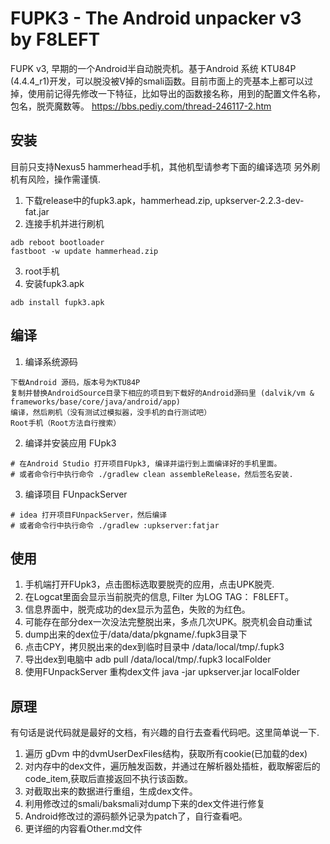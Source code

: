 # FUPK3 - The Android unpacker v3 by F8LEFT
FUPK v3, 早期的一个Android半自动脱壳机。基于Android 系统 KTU84P (4.4.4_r1)开发，可以脱没被V掉的smali函数。目前市面上的壳基本上都可以过掉，使用前记得先修改一下特征，比如导出的函数接名称，用到的配置文件名称，包名，脱壳魔数等。
https://bbs.pediy.com/thread-246117-2.htm
## 安装
目前只支持Nexus5 hammerhead手机，其他机型请参考下面的编译选项
另外刷机有风险，操作需谨慎.
1. 下载release中的fupk3.apk，hammerhead.zip, upkserver-2.2.3-dev-fat.jar
2. 连接手机并进行刷机
```
adb reboot bootloader
fastboot -w update hammerhead.zip
```
3. root手机
4. 安装fupk3.apk
```
adb install fupk3.apk
```
## 编译
1. 编译系统源码
```
下载Android 源码，版本号为KTU84P
复制并替换AndroidSource目录下相应的项目到下载好的Android源码里 (dalvik/vm & frameworks/base/core/java/android/app)
编译，然后刷机（没有测试过模拟器，没手机的自行测试吧）
Root手机（Root方法自行搜索）
``` 
2. 编译并安装应用 FUpk3
```
# 在Android Studio 打开项目FUpk3, 编译并运行到上面编译好的手机里面。
# 或者命令行中执行命令 ./gradlew clean assembleRelease，然后签名安装.
```
3. 编译项目 FUnpackServer
```
# idea 打开项目FUnpackServer，然后编译
# 或者命令行中执行命令 ./gradlew :upkserver:fatjar
```
## 使用
1. 手机端打开FUpk3，点击图标选取要脱壳的应用，点击UPK脱壳.
2. 在Logcat里面会显示当前脱壳的信息, Filter 为LOG TAG： F8LEFT。
3. 信息界面中，脱壳成功的dex显示为蓝色，失败的为红色。
3. 可能存在部分dex一次没法完整脱出来，多点几次UPK。脱壳机会自动重试
4. dump出来的dex位于/data/data/pkgname/.fupk3目录下
5. 点击CPY，拷贝脱出来的dex到临时目录中 /data/local/tmp/.fupk3
6. 导出dex到电脑中 adb pull /data/local/tmp/.fupk3 localFolder
7. 使用FUnpackServer 重构dex文件 java -jar upkserver.jar localFolder

## 原理
有句话是说代码就是最好的文档，有兴趣的自行去查看代码吧。这里简单说一下.
1. 遍历 gDvm 中的dvmUserDexFiles结构，获取所有cookie(已加载的dex)
2. 对内存中的dex文件，遍历触发函数，并通过在解析器处插桩，截取解密后的code_item,获取后直接返回不执行该函数。
3. 对截取出来的数据进行重组，生成dex文件。
4. 利用修改过的smali/baksmali对dump下来的dex文件进行修复
5. Android修改过的源码额外记录为patch了，自行查看吧。
6. 更详细的内容看Other.md文件

